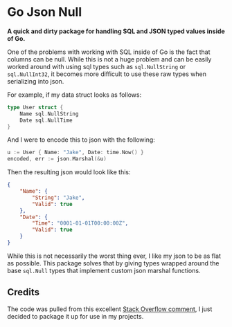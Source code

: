# Go Json Null

**A quick and dirty package for handling SQL and JSON typed values inside of Go.**

One of the problems with working with SQL inside of Go is the fact that columns can be null. While this is not a huge problem and can be easily worked around with using sql types such as `sql.NullString` or `sql.NullInt32`, it becomes more difficult to use these raw types when serializing into json.

For example, if my data struct looks as follows:

```go
type User struct {
    Name sql.NullString
    Date sql.NullTime
}
```

And I were to encode this to json with the following:

```go
u := User { Name: "Jake", Date: time.Now() }
encoded, err := json.Marshal(&u)
```

Then the resulting json would look like this:

```json
{
    "Name": {
        "String": "Jake",
        "Valid": true
    },
    "Date": {
        "Time": "0001-01-01T00:00:00Z",
        "Valid": true
    }
}
```

While this is not necessarily the worst thing ever, I like my json to be as flat as possible. This package solves that by giving types wrapped around the base `sql.Null` types that implement custom json marshal functions. 

## Credits

The code was pulled from this excellent [Stack Overflow comment](https://stackoverflow.com/a/33072822), I just decided to package it up for use in my projects.